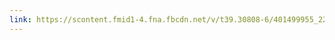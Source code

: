 ```yaml
---
link: https://scontent.fmid1-4.fna.fbcdn.net/v/t39.30808-6/401499955_223978987375388_7598998042059241658_n.jpg?_nc_cat=108&ccb=1-7&_nc_sid=5f2048&_nc_eui2=AeGuLGaKaMJSrHe-JM-eyrimV2PZXZjmzAZXY9ldmObMBvIwXaLGTThSFAuLsij8GDx44cuFWDVLJ5CHn48qsRjb&_nc_ohc=ev_SYCJ-LAgAX8-Pglo&_nc_oc=AQk5L25Yd93Qia3RTaUpYGZPyTLpCMUA8UOKAgtMoVgv_DhtxwvkWQ6jbl7hKOD65uY&_nc_ht=scontent.fmid1-4.fna&oh=00_AfBkBwQBPsblO4_T0s8xVky3Zl-NfM1faU9d8Bs_Ateq9Q&oe=65588AB6
---
```

